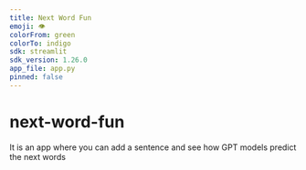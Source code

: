 ```yaml
---
title: Next Word Fun
emoji: 👁
colorFrom: green
colorTo: indigo
sdk: streamlit
sdk_version: 1.26.0
app_file: app.py
pinned: false
---
```


# next-word-fun
It is an app where you can add a sentence and see how GPT models predict the next words


